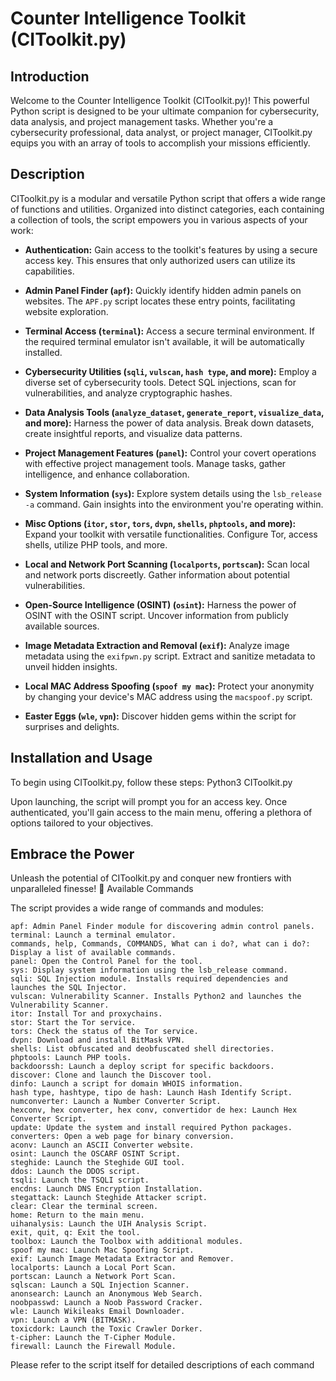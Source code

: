 # Counter Intelligence Toolkit (CIToolkit.py)

## Introduction

Welcome to the Counter Intelligence Toolkit (CIToolkit.py)! This powerful Python script is designed to be your ultimate companion for cybersecurity, data analysis, and project management tasks. Whether you're a cybersecurity professional, data analyst, or project manager, CIToolkit.py equips you with an array of tools to accomplish your missions efficiently.

## Description

CIToolkit.py is a modular and versatile Python script that offers a wide range of functions and utilities. Organized into distinct categories, each containing a collection of tools, the script empowers you in various aspects of your work:

- **Authentication:** Gain access to the toolkit's features by using a secure access key. This ensures that only authorized users can utilize its capabilities.

- **Admin Panel Finder (`apf`):** Quickly identify hidden admin panels on websites. The `APF.py` script locates these entry points, facilitating website exploration.

- **Terminal Access (`terminal`):** Access a secure terminal environment. If the required terminal emulator isn't available, it will be automatically installed.

- **Cybersecurity Utilities (`sqli`, `vulscan`, `hash type`, and more):** Employ a diverse set of cybersecurity tools. Detect SQL injections, scan for vulnerabilities, and analyze cryptographic hashes.

- **Data Analysis Tools (`analyze_dataset`, `generate_report`, `visualize_data`, and more):** Harness the power of data analysis. Break down datasets, create insightful reports, and visualize data patterns.

- **Project Management Features (`panel`):** Control your covert operations with effective project management tools. Manage tasks, gather intelligence, and enhance collaboration.

- **System Information (`sys`):** Explore system details using the `lsb_release -a` command. Gain insights into the environment you're operating within.

- **Misc Options (`itor`, `stor`, `tors`, `dvpn`, `shells`, `phptools`, and more):** Expand your toolkit with versatile functionalities. Configure Tor, access shells, utilize PHP tools, and more.

- **Local and Network Port Scanning (`localports`, `portscan`):** Scan local and network ports discreetly. Gather information about potential vulnerabilities.

- **Open-Source Intelligence (OSINT) (`osint`):** Harness the power of OSINT with the OSINT script. Uncover information from publicly available sources.

- **Image Metadata Extraction and Removal (`exif`):** Analyze image metadata using the `exifpwn.py` script. Extract and sanitize metadata to unveil hidden insights.

- **Local MAC Address Spoofing (`spoof my mac`):** Protect your anonymity by changing your device's MAC address using the `macspoof.py` script.

- **Easter Eggs (`wle`, `vpn`):** Discover hidden gems within the script for surprises and delights.

## Installation and Usage

To begin using CIToolkit.py, follow these steps:
Python3 CIToolkit.py

Upon launching, the script will prompt you for an access key. Once authenticated, you'll gain access to the main menu, offering a plethora of options tailored to your objectives.

## Embrace the Power
Unleash the potential of CIToolkit.py and conquer new frontiers with unparalleled finesse! 🚀
Available Commands

The script provides a wide range of commands and modules:

    apf: Admin Panel Finder module for discovering admin control panels.
    terminal: Launch a terminal emulator.
    commands, help, Commands, COMMANDS, What can i do?, what can i do?: Display a list of available commands.
    panel: Open the Control Panel for the tool.
    sys: Display system information using the lsb_release command.
    sqli: SQL Injection module. Installs required dependencies and launches the SQL Injector.
    vulscan: Vulnerability Scanner. Installs Python2 and launches the Vulnerability Scanner.
    itor: Install Tor and proxychains.
    stor: Start the Tor service.
    tors: Check the status of the Tor service.
    dvpn: Download and install BitMask VPN.
    shells: List obfuscated and deobfuscated shell directories.
    phptools: Launch PHP tools.
    backdoorssh: Launch a deploy script for specific backdoors.
    discover: Clone and launch the Discover tool.
    dinfo: Launch a script for domain WHOIS information.
    hash type, hashtype, tipo de hash: Launch Hash Identify Script.
    numconverter: Launch a Number Converter Script.
    hexconv, hex converter, hex conv, convertidor de hex: Launch Hex Converter Script.
    update: Update the system and install required Python packages.
    converters: Open a web page for binary conversion.
    aconv: Launch an ASCII Converter website.
    osint: Launch the OSCARF OSINT Script.
    steghide: Launch the Steghide GUI tool.
    ddos: Launch the DDOS script.
    tsqli: Launch the TSQLI script.
    encdns: Launch DNS Encryption Installation.
    stegattack: Launch Steghide Attacker script.
    clear: Clear the terminal screen.
    home: Return to the main menu.
    uihanalysis: Launch the UIH Analysis Script.
    exit, quit, q: Exit the tool.
    toolbox: Launch the Toolbox with additional modules.
    spoof my mac: Launch Mac Spoofing Script.
    exif: Launch Image Metadata Extractor and Remover.
    localports: Launch a Local Port Scan.
    portscan: Launch a Network Port Scan.
    sqlscan: Launch a SQL Injection Scanner.
    anonsearch: Launch an Anonymous Web Search.
    noobpasswd: Launch a Noob Password Cracker.
    wle: Launch Wikileaks Email Downloader.
    vpn: Launch a VPN (BITMASK).
    toxicdork: Launch the Toxic Crawler Dorker.
    t-cipher: Launch the T-Cipher Module.
    firewall: Launch the Firewall Module.

Please refer to the script itself for detailed descriptions of each command
